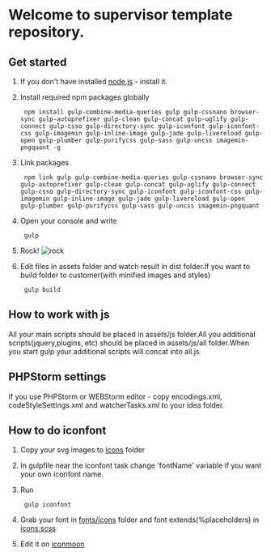 # Welcome to supervisor template repository.

## Get started
1. If you don't have installed [node.js](https://nodejs.org/) - install it.
2. Install required npm packages globally

        npm install gulp-combine-media-queries gulp gulp-cssnano browser-sync gulp-autoprefixer gulp-clean gulp-concat gulp-uglify gulp-connect gulp-csso gulp-directory-sync gulp-iconfont gulp-iconfont-css gulp-imagemin gulp-inline-image gulp-jade gulp-livereload gulp-open gulp-plumber gulp-purifycss gulp-sass gulp-uncss imagemin-pngquant -g

3. Link packages

        npm link gulp gulp-combine-media-queries gulp-cssnano browser-sync gulp-autoprefixer gulp-clean gulp-concat gulp-uglify gulp-connect gulp-csso gulp-directory-sync gulp-iconfont gulp-iconfont-css gulp-imagemin gulp-inline-image gulp-jade gulp-livereload gulp-open gulp-plumber gulp-purifycss gulp-sass gulp-uncss imagemin-pngquant

4. Open your console and write

        gulp

5. Rock! ![rock](http://www.mrwallpaper.com/wallpapers/Rock-N-Roll.jpg)

6. Edit files in assets folder and watch result in dist folder.If you want to build folder to customer(with minified images and styles)

        gulp build

## How to work with js

All your main scripts should be placed in assets/js folder.All you additional scripts(jquery,plugins, etc) should be placed in assets/js/all folder.When you start gulp your additional scripts will concat into all.js

## PHPStorm settings

If you use PHPStorm or WEBStorm editor - copy encodings.xml, codeStyleSettings.xml and watcherTasks.xml to your idea folder.

## How to do iconfont

1. Copy your svg images to [icons](https://github.com/gatilin222/supervisor_template/tree/master/assets/i/icons) folder
2. In gulpfile near the iconfont task change 'fontName' variable if you want your own iconfont name.
3. Run

        gulp iconfont
4. Grab your font in [fonts/icons](https://github.com/gatilin222/supervisor_template/tree/master/assets/fonts/icons) folder and font extends(%placeholders) in [icons.scss](https://github.com/gatilin222/supervisor_template/blob/master/assets/sass/_icons.scss)
5. Edit it on [iconmoon](https://icomoon.io)
